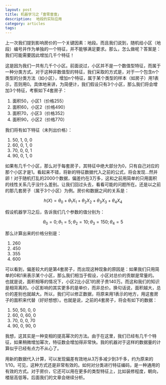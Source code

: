 ```yaml
---
layout: post
title: 机器学习之「壹零壹壹」
description:  地段的实际应用
category: articles
tags: 
---
```


上一次我们提到影响房价的一个关键因素：地段。而且我们说到，随机给小区（地段）编号并作为单独的一个特征，并不能够满足要求。那么，怎么做呢？答案是：我们可能需要因此增加几千个特征！

这是因为我们一共有几千个小区。前面说过，小区并不是一个数值型特征，而属于一种分类方式。对于这种非数值型的特征，我们采取的方式是，对于一个包含n个类型的分类方法（如小区），增加n个特征，属于某个类型的样本（如房子）用1表示，否则用0。具体地来讲，为简便计，我们假设只有3个小区，那么我们将会增加3个特征，考察如下4套房子：

1. 面积50，小区1（价格255）
2. 面积60，小区2（价格490）
3. 面积70，小区3（价格352）
4. 面积90，小区2（价格770）

我们将有如下特征（未列出价格）：

1. 50, 1, 0, 0
2. 60, 0, 1, 0
3. 70, 0, 0, 1
4. 90, 0, 1, 0

如果有几千个小区，那么对于每套房子，其特征中绝大部分为0，只有自己对应的那个小区才是1。看起来不错，将新的特征数据代入之前的公式，将会发现…然并卵！对于随机打乱的2000个数据，偏差约在3万多，这和之前用简单的只用面积的线性关系几乎没什么差别。让我们回过头去，看看可能的问题所在。还是以之前的那几套房子（属于3个小区）为例。房价和数据之间的关系是：

$$ h(X) = \theta_0 + \theta_1 X_1 + \theta_2 X_2 + \theta_3 X_3  + \theta_4 X_4 $$ 

假设机器学习之后，告诉我们几个参数的值分别为：

$$ \theta_0 = 0; \theta_1 = 5; \theta_2 = 10;  \theta_3=150; \theta_4=5 $$

那么计算出来的价格分别是：

1. 260
2. 450
3. 355
4. 600

可以看到，偏差较大的是第4套房子，而出现这种现象的原因是：如果我们只用简单的0和1来表示某个小区，那么我们相当于假设，小区对总价的贡献是常量的。也就是说，面积相等的情况下，小区2比小区1的房子贵140万。而这和我们的知识是相背离的。小区影响的其实更多的是单价，而非总价。换句话说，面积越大，总价的差别也就越大。所以，我们可以修正数据，将原来用1表示的地方，用这套房子的面积来代替（好好想想）。也就是说，之前的4套房子，将会有如下的数据：

1. 50, 50, 0, 0
2. 60, 0, 60, 0
3. 70, 0, 0, 70
4. 90, 0, 90, 0

我想，这其实是一种变相的提高幂次的方法。由于在这里，我们已经有几千个特征，如果稍微增加幂次，特征数会增加得非常快。我的机器对于这样的数据量的计算似乎已经有点力不从心了。

用新的数据代入计算，可以发现偏差有效地从3万多减少到3千多，约为原来的1/10。可见，这种方式还是非常有效的。如何对分类进行特征编码，是一种通用的有效的方式。对于房价，它还可以用在更多的类型特征上，比如装修程度，朝向，楼层高低等。后面我们的文章会继续分析。
